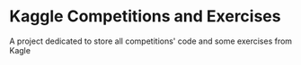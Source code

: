 # Kaggle Competitions and Exercises

A project dedicated to store all competitions' code and some exercises from Kagle
